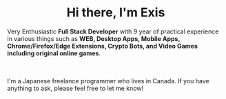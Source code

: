 <h1 align="center">Hi there, I'm Exis</h1>
Very Enthusiastic <b>Full Stack Developer</b> with 9 year of practical experience in various things such as <b>WEB, Desktop Apps, Mobile Apps, Chrome/Firefox/Edge Extensions, Crypto Bots, and Video Games including original online games</b>.
<br><br><br>



I'm a Japanese freelance programmer who lives in Canada.
If you have anything to ask, please feel free to let me know!
